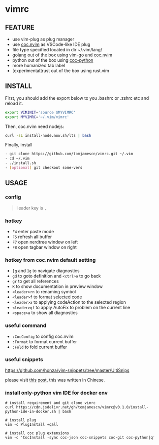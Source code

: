 # vimrc

## FEATURE
- use vim-plug as plug manager
- use [coc.nvim](https://github.com/neoclide/coc.nvim) as VSCode-like IDE plug
- file type specified located in dir ~/.vim/lang/
- golang out of the box using [vim-go](https://github.com/fatih/vim-go) and [coc.nvim](https://github.com/neoclide/coc.nvim)
- python out of the box using [coc-python](https://github.com/neoclide/coc-python)
- more humanized tab label
- [experimental]rust out of the box using rust.vim


## INSTALL

First, you should add the export below to you .bashrc or .zshrc etc and reload it.
```sh
export VIMINIT='source $MYVIMRC'
export MYVIMRC='~/.vim/vimrc'
```

Then, coc.nvim need nodejs:
```sh
curl -sL install-node.now.sh/lts | bash
```

Finally, install
```sh
- git clone https://github.com/tomjamescn/vimrc.git ~/.vim
- cd ~/.vim
- ./install.sh
- [optional] git checkout some-vers
```


## USAGE

### config
> leader key is `,`

### hotkey
- `F4` enter paste mode
- `F5` refresh all buffer
- `F7` open nerdtree window on left
- `F8` open tagbar window on right


### hotkey from coc.nvim default setting
- `[g` and `]g` to navigate diagnostics
- `gd` to goto definition and `<ctrl>o` to go back
- `gr` to get all references
- `K` to show documentation in preview window
- `<leader>rn` to renaming symbol
- `<leader>f` to format selected code
- `<leader>a` to applying codeAction to the selected region
- `<leader>qf` to apply AutoFix to problem on the current line
- `<space>a` to show all diagnostics

### useful command
- `:CocConfig` to config coc.nvim
- `:Format` to format current buffer
- `:Fold` to fold current buffer


### useful snippets
https://github.com/honza/vim-snippets/tree/master/UltiSnips



please visit [this post](https://tomjamescn.github.io/2019-07-28-mastering-vim-part-2/), this was written in Chinese.

### install only-python vim IDE for docker env
```
# install requirement and git clone vimrc
curl https://cdn.jsdelivr.net/gh/tomjamescn/vimrc@v0.1.0/install-python-ide-in-docker.sh | bash

# install plug
vim -c PlugInstall +qall

# install coc plug extensions
vim -c 'CocInstall -sync coc-json coc-snippets coc-git coc-python|q'
```
